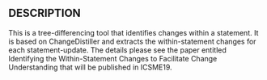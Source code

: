 ## DESCRIPTION

This is a tree-differencing tool that identifies changes within a statement. 
It is based on ChangeDistiller and extracts the within-statement changes for each statement-update.
The details please see the paper entitled Identifying the Within-Statement Changes to Facilitate Change Understanding that will be published in ICSME19.
